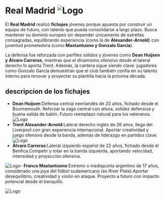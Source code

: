 # Real Madrid ![Logo](https://tse1.mm.bing.net/th/id/OIP.6Kl5pPBsaHO4VxI6mkeLogHaKe?pid=Api&P=0&h=180)

El **Real Madrid** realizó **fichajes** jóvenes porque apuesta por construir un equipo de futuro, con talento que pueda consolidarse a largo plazo. Busca mantener su dominio europeo sin depender únicamente de estrellas consagradas, equilibrando experiencia (como la de **Alexander‑Arnold**) con juventud prometedora (como **Mastantuono y Gonzalo García**).

La defensa fue reforzada con perfiles sólidos y jóvenes como **Dean Huijsen y Álvaro Carreras**, mientras que el dinamismo ofensivo desde el lateral derecho lo aporta Trent. Además, la cantera sigue siendo clave: jugadores como Gonzalo García demuestran que el club también confía en su talento interno para renovar y proyectar su plantilla hacia la próxima década.







## descripcion de los fichajes

- **Dean Huijsen**:Defensa central neerlandés de 20 años, fichado desde el Bournemouth. Reforzar la zaga central con altura, solidez defensiva y buena salida de balón. Futuro reemplazo natural para los veteranos.
![Logo](https://penamadridista.hu/wp-content/uploads/2025/06/huij250610_1.webp) 
- **Trent Alexander-Arnold**:Lateral derecho inglés de 26 años, llega del Liverpool con gran experiencia internacional. Aportar creatividad y juego ofensivo desde la banda, además de liderazgo en partidos clave.
![Logo](https://static.footballtransfers.com/images/cn/image/upload/q_75,w_1200,h_675,ar_16.9/footballcritic/ni7fmhcsemzkyunzlo2m.webp)
- **Álvaro Carreras**:Lateral izquierdo español de 22 años, fichado desde el Benfica.Competir y rotar en la banda izquierda, aportando velocidad, intensidad y proyección ofensiva.

![Logo](https://www.planetarealmadrid.com/uploads/s1/38/48/97/9/carreras-madrid-fichaje-futbol.jpeg)- **Franco Mastantuono**:Extremo o mediapunta argentino de 17 años, considerado una joya del fútbol sudamericano (ex River Plate).Aportar desequilibrio, creatividad y visión en ataque. Proyecto a futuro con impacto potencial desde el banquillo.

![Logo](https://media.latinanoticias.pe/2025/06/%C2%A1Es-oficial-Real-Madrid-ficha-a-jugador-argentino-Franco-Mastantuono.jpg)

